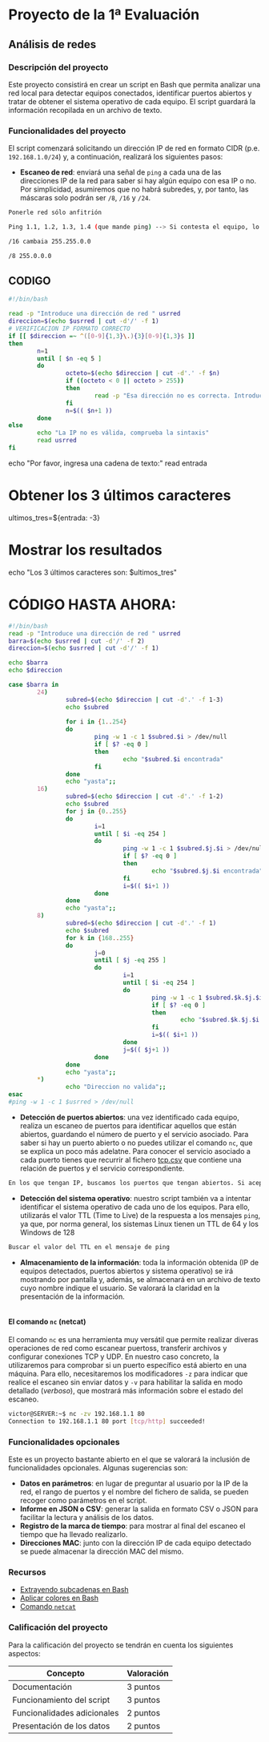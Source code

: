 # Proyecto de la 1ª Evaluación

## Análisis de redes

### Descripción del proyecto

Este proyecto consistirá en crear un script en Bash que permita analizar una red local para detectar equipos conectados, identificar puertos abiertos y tratar de obtener el sistema operativo de cada equipo. El script guardará la información recopilada en un archivo de texto.


### Funcionalidades del proyecto

El script comenzará solicitando un dirección IP de red en formato CIDR (p.e. `192.168.1.0/24`) y, a continuación, realizará los siguientes pasos:
- **Escaneo de red**: enviará una señal de `ping` a cada una de las direcciones IP de la red para saber si hay algún equipo con esa IP o no. Por simplicidad, asumiremos que no habrá subredes, y, por tanto, las máscaras solo podrán ser `/8`, `/16` y `/24`.
```bash
Ponerle red sólo anfitrión

Ping 1.1, 1.2, 1.3, 1.4 (que mande ping) --> Si contesta el equipo, lo marco. Si no, paso al siguiente.

/16 cambaia 255.255.0.0

/8 255.0.0.0

```
## CODIGO
```bash
#!/bin/bash

read -p "Introduce una dirección de red " usrred
direccion=$(echo $usrred | cut -d'/' -f 1)
# VERIFICACION IP FORMATO CORRECTO
if [[ $direccion =~ ^([0-9]{1,3}\.){3}[0-9]{1,3}$ ]]
then
        n=1
        until [ $n -eq 5 ]
        do
                octeto=$(echo $direccion | cut -d'.' -f $n)
                if ((octeto < 0 || octeto > 255))
                then
                        read -p "Esa dirección no es correcta. Introduce una dirección de red " usrred
                fi
                n=$(( $n+1 ))
        done
else
        echo "La IP no es válida, comprueba la sintaxis"
        read usrred
fi


``` 
echo "Por favor, ingresa una cadena de texto:"
read entrada

# Obtener los 3 últimos caracteres
ultimos_tres=${entrada: -3}

# Mostrar los resultados
echo "Los 3 últimos caracteres son: $ultimos_tres"


# CÓDIGO HASTA AHORA:
```BASH
#!/bin/bash
read -p "Introduce una dirección de red " usrred
barra=$(echo $usrred | cut -d'/' -f 2)
direccion=$(echo $usrred | cut -d'/' -f 1)

echo $barra
echo $direccion

case $barra in
        24)
                subred=$(echo $direccion | cut -d'.' -f 1-3)
                echo $subred
                
                for i in {1..254}
                do
                        ping -w 1 -c 1 $subred.$i > /dev/null
                        if [ $? -eq 0 ]
                        then
                                echo "$subred.$i encontrada"
                        fi
                done
                echo "yasta";;
        16)
                subred=$(echo $direccion | cut -d'.' -f 1-2)
                echo $subred
                for j in {0..255}
                do
                        i=1
                        until [ $i -eq 254 ]
                        do
                                ping -w 1 -c 1 $subred.$j.$i > /dev/null
                                if [ $? -eq 0 ]
                                then
                                        echo "$subred.$j.$i encontrada"
                                fi
                                i=$(( $i+1 ))
                        done
                done
                echo "yasta";;
        8)
                subred=$(echo $direccion | cut -d'.' -f 1)
                echo $subred
                for k in {168..255}
                do
                        j=0
                        until [ $j -eq 255 ]
                        do
                                i=1
                                until [ $i -eq 254 ]
                                do
                                        ping -w 1 -c 1 $subred.$k.$j.$i > /dev/null
                                        if [ $? -eq 0 ]
                                        then
                                                echo "$subred.$k.$j.$i encontrada"
                                        fi
                                        i=$(( $i+1 ))
                                done
                                j=$(( $j+1 ))
                        done
                done
                echo "yasta";;
        *)
                echo "Direccion no valida";;
esac
#ping -w 1 -c 1 $usrred > /dev/null

```

- **Detección de puertos abiertos**: una vez identificado cada equipo, realiza un escaneo de puertos para identificar aquellos que están abiertos, guardando el número de puerto y el servicio asociado. Para saber si hay un puerto abierto o no puedes utilizar el comando `nc`, que se explica un poco más adelatne. Para conocer el servicio asociado a cada puerto tienes que recurrir al fichero [tcp.csv](./tcp.csv) que contiene una relación de puertos y el servicio correspondiente.
```bash
En los que tengan IP, buscamos los puertos que tengan abiertos. Si acepta la conexión, lo apuntamos, si lo rechaza, pasamos al siguiente.
```  

- **Detección del sistema operativo**: nuestro script también va a intentar identificar el sistema operativo de cada uno de los equipos. Para ello, utilizarás el valor TTL (Time to Live) de la respuesta a los mensajes `ping`, ya que, por norma general, los sistemas Linux tienen un TTL de 64 y los Windows de 128
```bash
Buscar el valor del TTL en el mensaje de ping
```

- **Almacenamiento de la información**: toda la información obtenida (IP de equipos detectados, puertos abiertos y sistema operativo) se irá mostrando por pantalla y, además, se almacenará en un archivo de texto cuyo nombre indique el usuario. Se valorará la claridad en la presentación de la información.
```bash

```


#### El comando `nc` (netcat)

El comando `nc` es una herramienta muy versátil que permite realizar diveras operaciones de red como escanear puertoss, transferir archivos y configurar conexiones TCP y UDP. En nuestro caso concreto, la utilizaremos para comprobar si un puerto específico está abierto en una máquina. Para ello, necesitaremos los modificadores `-z` para indicar que realice el escaneo sin enviar datos y `-v` para habilitar la salida en modo detallado (*verboso*), que mostrará más información sobre el estado del escaneo.

```bash
victor@SERVER:~$ nc -zv 192.168.1.1 80
Connection to 192.168.1.1 80 port [tcp/http] succeeded!
```

### Funcionalidades opcionales

Este es un proyecto bastante abierto en el que se valorará la inclusión de funcionalidades opcionales. Algunas sugerencias son:

- **Datos en parámetros**: en lugar de preguntar al usuario por la IP de la red, el rango de puertos y el nombre del fichero de salida, se pueden recoger como parámetros en el script.
- **Informe en JSON o CSV**: generar la salida en formato CSV o JSON para facilitar la lectura y análisis de los datos.
- **Registro de la marca de tiempo**: para mostrar al final del escaneo el tiempo que ha llevado realizarlo.
- **Direcciones MAC**: junto con la dirección IP de cada equipo detectado se puede almacenar la dirección MAC del mismo.


### Recursos

- [Extrayendo subcadenas en Bash](https://www.baeldung.com/linux/bash-substring)
- [Aplicar colores en Bash](https://soloconlinux.org.es/colores-en-bash/)
- [Comando `netcat`](https://www.ochobitshacenunbyte.com/2021/11/04/uso-del-comando-ncat-nc-en-linux-con-ejemplos/)

### Calificación del proyecto

Para la calificación del proyecto se tendrán en cuenta los siguientes aspectos:

| Concepto                             | Valoración  |
|--------------------------------------|-------------|
| Documentación                        | 3 puntos    |
| Funcionamiento del script            | 3 puntos    |
| Funcionalidades adicionales          | 2 puntos    |
| Presentación de los datos            | 2 puntos    |